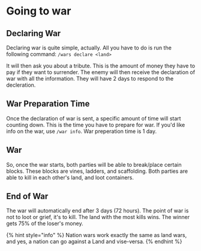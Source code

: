 # Going to war

## Declaring War

Declaring war is quite simple, actually. All you have to do is run the following command: `/wars declare <land>`

It will then ask you about a tribute. This is the amount of money they have to pay if they want to surrender. The enemy will then receive the declaration of war with all the information. They will have 2 days to respond to the decleration.

## War Preparation Time

Once the declaration of war is sent, a specific amount of time will start counting down. This is the time you have to prepare for war. If you'd like info on the war, use `/war info`. War preperation time is 1 day.

## War

So, once the war starts, both parties will be able to break/place certain blocks. These blocks are vines, ladders, and scaffolding. Both parties are able to kill in each other's land, and loot containers.

## End of War

The war will automatically end after 3 days \(72 hours\). The point of war is not to loot or grief, it's to kill. The land with the most kills wins. The winner gets 75% of the loser's money.

{% hint style="info" %}
Nation wars work exactly the same as land wars, and yes, a nation can go against a Land and vise-versa.
{% endhint %}

